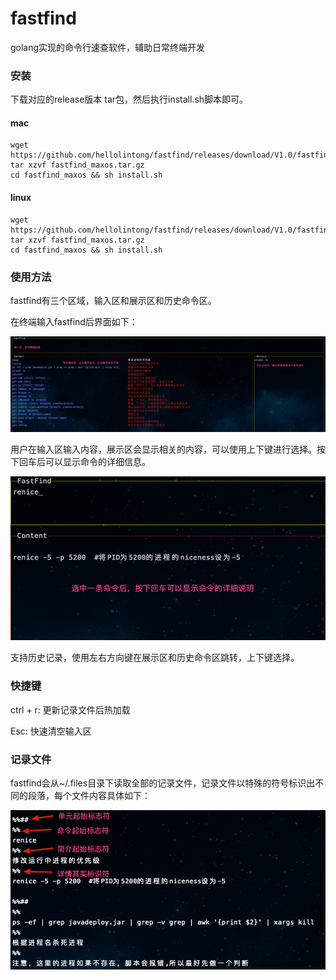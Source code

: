 # fastfind
golang实现的命令行速查软件，辅助日常终端开发


### 安装
下载对应的release版本 tar包，然后执行install.sh脚本即可。
#### mac
```shell script
wget https://github.com/hellolintong/fastfind/releases/download/V1.0/fastfind_macos.tar.gz
tar xzvf fastfind_maxos.tar.gz
cd fastfind_maxos && sh install.sh
```

#### linux
```shell script
wget https://github.com/hellolintong/fastfind/releases/download/V1.0/fastfind_linux.tar.gz
tar xzvf fastfind_maxos.tar.gz
cd fastfind_maxos && sh install.sh
```

### 使用方法

fastfind有三个区域，输入区和展示区和历史命令区。

在终端输入fastfind后界面如下：

![image-20200810150907371](images/image-20200810150907371.png)

用户在输入区输入内容，展示区会显示相关的内容，可以使用上下键进行选择。按下回车后可以显示命令的详细信息。

![image-20200810151100855](images/image-20200810151100855.png)

支持历史记录，使用左右方向键在展示区和历史命令区跳转，上下键选择。



### 快捷键

ctrl + r: 更新记录文件后热加载

Esc: 快速清空输入区



### 记录文件

fastfind会从~/.files目录下读取全部的记录文件，记录文件以特殊的符号标识出不同的段落，每个文件内容具体如下：

![image-20200810151823909](images/image-20200810151823909.png)

